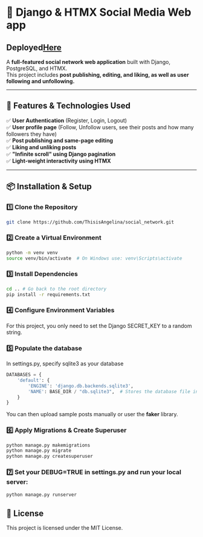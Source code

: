 # **💬 Django & HTMX Social Media Web app**
## **Deployed[Here](https://reals.up.railway.app/)**


A **full-featured social network web application** built with Django, PostgreSQL, and HTMX.  
This project includes **post publishing, editing, and liking, as well as user following and unfollowing.**

---

## **🚀 Features &  Technologies Used**
✅ **User Authentication** (Register, Login, Logout)  
✅ **User profile page** (Follow, Unfollow users, see their posts and how many followers they have)  
✅ **Post publishing and same-page editing**  
✅ **Liking and unliking posts**  
✅ **"Infinite scroll" using Django pagination**  
✅ **Light-weight interactivity using HTMX**  


---

## **📦 Installation & Setup**
### **1️⃣ Clone the Repository**
```bash
git clone https://github.com/ThisisAngelina/social_network.git
```

### **2️⃣ Create a Virtual Environment**
```bash
python -m venv venv
source venv/bin/activate  # On Windows use: venv\Scripts\activate
```

### **3️⃣ Install Dependencies**
```bash
cd .. # Go back to the root directory
pip install -r requirements.txt
```
### **4️⃣ Configure Environment Variables**

For this project, you only need to set the Django SECRET_KEY to a random string.

### **5️⃣ Populate the database**

In settings.py, specify sqlite3 as your database

```python
DATABASES = {
    'default': {
        'ENGINE': 'django.db.backends.sqlite3',
        'NAME': BASE_DIR / "db.sqlite3",  # Stores the database file in the project root
    }
}
```

You can then upload sample posts manually or user the **faker** library.


### **6️⃣ Apply Migrations & Create Superuser**
```bash
python manage.py makemigrations
python manage.py migrate
python manage.py createsuperuser
```

### **7️⃣ Set your DEBUG=TRUE in settings.py and run your local server:**

```bash
python manage.py runserver
```

## **📜 License**

This project is licensed under the MIT License.
